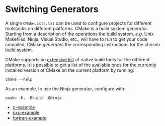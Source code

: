 # Switching Generators

A single `CMakeLists.txt` can be used to configure projects for different
toolstacks on different platforms.  CMake is a build system _generator_.
Starting from a description of the operations the build system, _e.g._ Unix
Makefiles, Ninja, Visual Studio, etc., will have to run to get your code
compiled, CMake _generates_ the corresponding instructions for the chosen build
system.

CMake supports an [extensive
list](https://cmake.org/cmake/help/v3.0/manual/cmake-generators.7.html) of
native build tools for the different platforms. It is possible to get a list of
the available ones for the currently installed version of CMake on the current
platform by running:
```
cmake --help
```

As an example, to use the Ninja generator, configure with:

```
cmake -H. -Bbuild -GNinja
```


- [c-example](c-example/)
- [cxx-example](cxx-example/)
- [fortran-example](fortran-example/)
